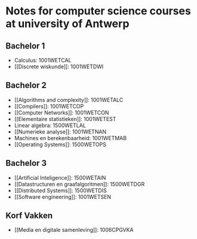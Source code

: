 # Notes for computer science courses at university of Antwerp

## Bachelor 1
- Calculus: 1001WETCAL
- [[Discrete wiskunde]]: 1001WETDWI 
## Bachelor 2
- [[Algorithms and complexity]]: 1001WETALC
- [[Compilers]]: 1001WETCOP
- [[Computer Networks]]: 1001WETCON
- [[Elementaire statistieken]]: 1001WETEST
- Linear algebra: 1500WETLAL
- [[Numerieke analyse]]: 1001WETNAN
- Machines en berekenbaarheid: 1001WETMAB
- [[Operating Systems]]: 1500WETOPS
## Bachelor 3
- [[Artificial Inteligence]]: 1500WETAIN
- [[Datastructuren en graafalgoritmen]]: 1500WETDGR
- [[Distributed Systems]]: 1500WETDIS
- [[Software engineering]]: 1001WETSEN

## Korf Vakken
- [[Media en digitale samenleving]]: 1006CPGVKA